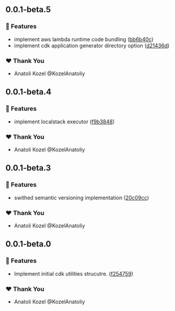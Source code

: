 ## 0.0.1-beta.5

### 🚀 Features

- implement aws lambda runtime code bundling ([bb6b40c](https://github.com/KozelAnatoliy/routineless/commit/bb6b40c))
- implement cdk application generator directory option ([d21436d](https://github.com/KozelAnatoliy/routineless/commit/d21436d))

### ❤️ Thank You

- Anatoli Kozel @KozelAnatoliy

## 0.0.1-beta.4

### 🚀 Features

- implement localstack executor ([f9b3848](https://github.com/KozelAnatoliy/routineless/commit/f9b3848))

### ❤️ Thank You

- Anatoli Kozel @KozelAnatoliy

## 0.0.1-beta.3

### 🚀 Features

- swithed semantic versioning implementation ([20c09cc](https://github.com/KozelAnatoliy/routineless/commit/20c09cc))

### ❤️ Thank You

- Anatoli Kozel @KozelAnatoliy

## 0.0.1-beta.0

### 🚀 Features

- Implement initial cdk utilities strucutre. ([f254759](https://github.com/KozelAnatoliy/routineless/commit/f254759))

### ❤️ Thank You

- Anatoli Kozel @KozelAnatoliy
